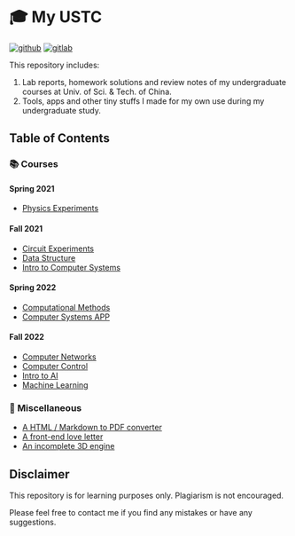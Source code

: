 # 🎓 My USTC

[![github](https://img.shields.io/github/stars/HasiNed/my-ustc?style=social)](https://github.com/HasiNed/my-ustc)
[![gitlab](https://img.shields.io/gitlab/stars/hasined/my-ustc?gitlab_url=https%3A%2F%2Fgit.lug.ustc.edu.cn%2F&style=social)](https://git.lug.ustc.edu.cn/hasined/my-ustc)

This repository includes:

1.  Lab reports, homework solutions and review notes of my undergraduate courses at Univ. of Sci. & Tech. of China.
2.  Tools, apps and other tiny stuffs I made for my own use during my undergraduate study.

## Table of Contents

### 📚 Courses

#### Spring 2021

-   [Physics Experiments](./Courses/Physics%20Experiments/)

#### Fall 2021

-   [Circuit Experiments](./Courses/Circuit%20Experiments/)
-   [Data Structure](./Courses/Data%20Structure/)
-   [Intro to Computer Systems](./Courses/Intro%20to%20Computer%20Systems/)

#### Spring 2022

-   [Computational Methods](./Courses/Computational%20Methods/)
-   [Computer Systems APP](./Courses/Computer%20Systems/)

#### Fall 2022

-   [Computer Networks](./Courses/Computer%20Networks/)
-   [Computer Control](./Courses/Computer%20Control/)
-   [Intro to AI](./Courses/Intro%20to%20Artificial%20Intelligence/)
-   [Machine Learning](./Courses/Machine%20Learning/)

### 🔨 Miscellaneous

-   [A HTML / Markdown to PDF converter](https://github.com/HasiNed/htmlolo)
-   [A front-end love letter](./Misc/vue3%20kokuhaku/)
-   [An incomplete 3D engine](./Misc/opengl%20learning/)

## Disclaimer

This repository is for learning purposes only. Plagiarism is not encouraged.

Please feel free to contact me if you find any mistakes or have any suggestions.
